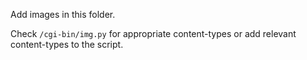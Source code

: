 Add images in this folder.

Check `/cgi-bin/img.py` for appropriate content-types or add relevant content-types to the script.
